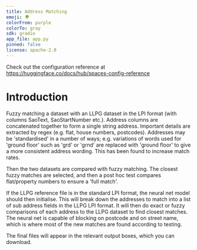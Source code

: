 ```yaml
---
title: Address Matching
emoji: 🌍
colorFrom: purple
colorTo: gray
sdk: gradio
app_file: app.py
pinned: false
license: apache-2.0
---
```


Check out the configuration reference at https://huggingface.co/docs/hub/spaces-config-reference

# Introduction 
Fuzzy matching a dataset with an LLPG dataset in the LPI format (with columns SaoText, SaoStartNumber etc.). Address columns are concatenated together to form a single string address. Important details are extracted by regex (e.g. flat, house numbers, postcodes). Addresses may be 'standardised' in a number of ways; e.g. variations of words used for 'ground floor' such as 'grd' or 'grnd' are replaced with 'ground floor' to give a more consistent address wording. This has been found to increase match rates.

Then the two datasets are compared with fuzzy matching. The closest fuzzy matches are selected, and then a post hoc test compares flat/property numbers to ensure a 'full match'.

If the LLPG reference file is in the standard LPI format, the neural net model should then initialise. This will break down the addresses to match into a list of sub address fields in the LLPG LPI format. It will then do exact or fuzzy comparisons of each address to the LLPG dataset to find closest matches. The neural net is capable of blocking on postcode and on street name, which is where most of the new matches are found according to testing.

The final files will appear in the relevant output boxes, which you can download.



